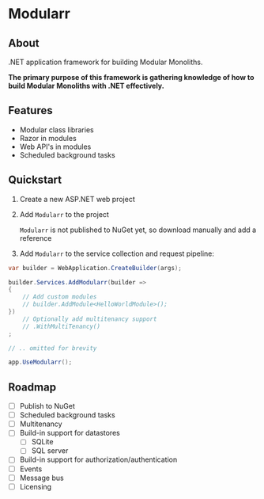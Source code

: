 # Modularr

## About

.NET application framework for building Modular Monoliths.

**The primary purpose of this framework is gathering knowledge of how to build Modular Monoliths with .NET effectively.**

## Features

- Modular class libraries
- Razor in modules
- Web API's in modules
- Scheduled background tasks

## Quickstart

1. Create a new ASP.NET web project
2. Add `Modularr` to the project

    `Modularr` is not published to NuGet yet, so download manually and add a reference
3. Add `Modularr` to the service collection and request pipeline:

```csharp
var builder = WebApplication.CreateBuilder(args);

builder.Services.AddModularr(builder =>
{
    // Add custom modules
    // builder.AddModule<HelloWorldModule>();
})
    // Optionally add multitenancy support
    // .WithMultiTenancy()
;

// .. omitted for brevity

app.UseModularr();
```

## Roadmap

- [ ] Publish to NuGet
- [ ] Scheduled background tasks
- [ ] Multitenancy
- [ ] Build-in support for datastores
  - [ ] SQLite
  - [ ] SQL server
- [ ] Build-in support for authorization/authentication
- [ ] Events
- [ ] Message bus
- [ ] Licensing
